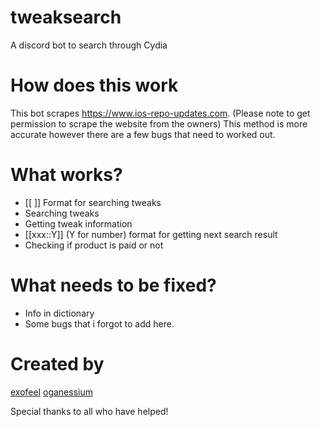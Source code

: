 # tweaksearch
A discord bot to search through Cydia


# How does this work
This bot scrapes https://www.ios-repo-updates.com. (Please note to get permission to scrape the website from the owners)
This method is more accurate however there are a few bugs that need to worked out.


# What works?
- [[ ]] Format for searching tweaks
- Searching tweaks
- Getting tweak information
- [[xxx::Y]] (Y for number) format for getting next search result
- Checking if product is paid or not

# What needs to be fixed?
- Info in dictionary 
- Some bugs that i forgot to add here.


# Created by
[exofeel](https://github.com/exofeel)
[oganessium](https://github.com/oganessium)

Special thanks to all who have helped!
